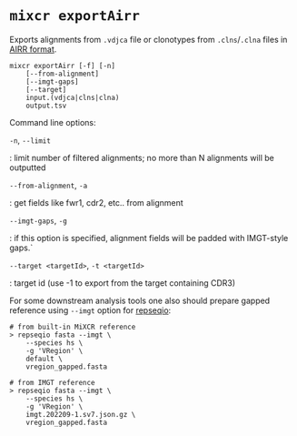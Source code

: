 # `mixcr exportAirr`

Exports alignments from `.vdjca` file or clonotypes from `.clns`/`.clna` files in [AIRR format](https://docs.airr-community.org/en/stable/datarep/rearrangements.html).

```
mixcr exportAirr [-f] [-n]
    [--from-alignment]
    [--imgt-gaps]
    [--target]
    input.(vdjca|clns|clna)
    output.tsv
```

Command line options:

`-n`, `--limit`

:   limit number of filtered alignments; no more than N alignments will be outputted

`--from-alignment`, `-a`

:   get fields like fwr1, cdr2, etc.. from alignment

`--imgt-gaps`, `-g`

:   if this option is specified, alignment fields will be padded with IMGT-style gaps.`

`--target <targetId>`, `-t <targetId>`

:   target id (use -1 to export from the target containing CDR3)

For some downstream analysis tools one also should prepare gapped reference using `--imgt` option for [repseqio](./repseqio-fasta.md):

```shell
# from built-in MiXCR reference
> repseqio fasta --imgt \
    --species hs \
    -g 'VRegion' \
    default \
    vregion_gapped.fasta

# from IMGT reference
> repseqio fasta --imgt \
    --species hs \
    -g 'VRegion' \
    imgt.202209-1.sv7.json.gz \
    vregion_gapped.fasta
```